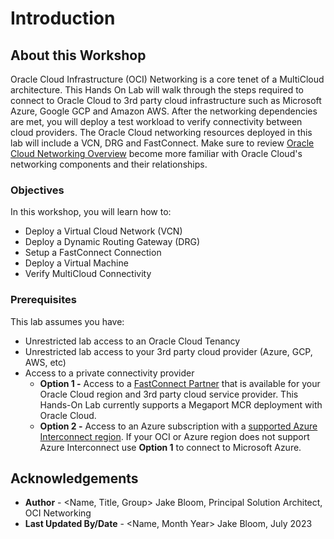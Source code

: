 # Introduction

## About this Workshop

Oracle Cloud Infrastructure (OCI) Networking is a core tenet of a MultiCloud architecture. This Hands On Lab will walk through the steps required to connect to Oracle Cloud to 3rd party cloud infrastructure such as Microsoft Azure, Google GCP and Amazon AWS. After the networking dependencies are met, you will deploy a test workload to verify connectivity between cloud providers. The Oracle Cloud networking resources deployed in this lab will include a VCN, DRG and FastConnect. Make sure to review [Oracle Cloud Networking Overview](https://docs.cloud.oracle.com/iaas/Content/Network/Concepts/overview.htm) become more familiar with Oracle Cloud's networking components and their relationships.

### Objectives

In this workshop, you will learn how to:

* Deploy a Virtual Cloud Network (VCN)
* Deploy a Dynamic Routing Gateway (DRG)
* Setup a FastConnect Connection
* Deploy a Virtual Machine
* Verify MultiCloud Connectivity

### Prerequisites

This lab assumes you have:

* Unrestricted lab access to an Oracle Cloud Tenancy
* Unrestricted lab access to your 3rd party cloud provider (Azure, GCP, AWS, etc)
* Access to a private connectivity provider
    * **Option 1 -**  Access to a [FastConnect Partner](https://www.oracle.com/cloud/networking/fastconnect/providers/) that is available for your Oracle Cloud region and 3rd party cloud service provider. This Hands-On Lab currently supports a Megaport MCR deployment with Oracle Cloud.
    * **Option 2 -** Access to an Azure subscription with a [supported Azure Interconnect region](https://learn.microsoft.com/en-us/azure/virtual-machines/workloads/oracle/oracle-oci-overview#region-availability). If your OCI or Azure region does not support Azure Interconnect use **Option 1** to connect to Microsoft Azure.

## Acknowledgements

* **Author** - <Name, Title, Group> Jake Bloom, Principal Solution Architect, OCI Networking
* **Last Updated By/Date** - <Name, Month Year> Jake Bloom, July 2023
